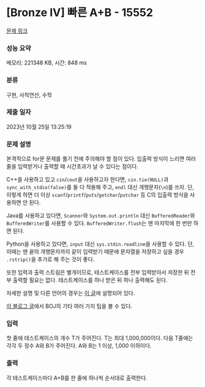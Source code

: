 # [Bronze IV] 빠른 A+B - 15552 

[문제 링크](https://www.acmicpc.net/problem/15552) 

### 성능 요약

메모리: 221348 KB, 시간: 848 ms

### 분류

구현, 사칙연산, 수학

### 제출 일자

2023년 10월 25일 13:25:19

### 문제 설명

<p>본격적으로 for문 문제를 풀기 전에 주의해야 할 점이 있다. 입출력 방식이 느리면 여러 줄을 입력받거나 출력할 때 시간초과가 날 수 있다는 점이다.</p>

<p>C++을 사용하고 있고 <code>cin</code>/<code>cout</code>을 사용하고자 한다면, <code>cin.tie(NULL)</code>과 <code>sync_with_stdio(false)</code>를 둘 다 적용해 주고, <code>endl</code> 대신 개행문자(<code>\n</code>)를 쓰자. 단, 이렇게 하면 더 이상 <code>scanf</code>/<code>printf</code>/<code>puts</code>/<code>getchar</code>/<code>putchar</code> 등 C의 입출력 방식을 사용하면 안 된다.</p>

<p>Java를 사용하고 있다면, <code>Scanner</code>와 <code>System.out.println</code> 대신 <code>BufferedReader</code>와 <code>BufferedWriter</code>를 사용할 수 있다. <code>BufferedWriter.flush</code>는 맨 마지막에 한 번만 하면 된다.</p>

<p>Python을 사용하고 있다면, <code>input</code> 대신 <code>sys.stdin.readline</code>을 사용할 수 있다. 단, 이때는 맨 끝의 개행문자까지 같이 입력받기 때문에 문자열을 저장하고 싶을 경우 <code>.rstrip()</code>을 추가로 해 주는 것이 좋다.</p>

<p>또한 입력과 출력 스트림은 별개이므로, 테스트케이스를 전부 입력받아서 저장한 뒤 전부 출력할 필요는 없다. 테스트케이스를 하나 받은 뒤 하나 출력해도 된다.</p>

<p>자세한 설명 및 다른 언어의 경우는 <a href="http://www.acmicpc.net/board/view/22716">이 글</a>에 설명되어 있다.</p>

<p><a href="http://www.acmicpc.net/blog/view/55">이 블로그 글</a>에서 BOJ의 기타 여러 가지 팁을 볼 수 있다.</p>

### 입력 

 <p>첫 줄에 테스트케이스의 개수 T가 주어진다. T는 최대 1,000,000이다. 다음 T줄에는 각각 두 정수 A와 B가 주어진다. A와 B는 1 이상, 1,000 이하이다.</p>

### 출력 

 <p>각 테스트케이스마다 A+B를 한 줄에 하나씩 순서대로 출력한다.</p>

